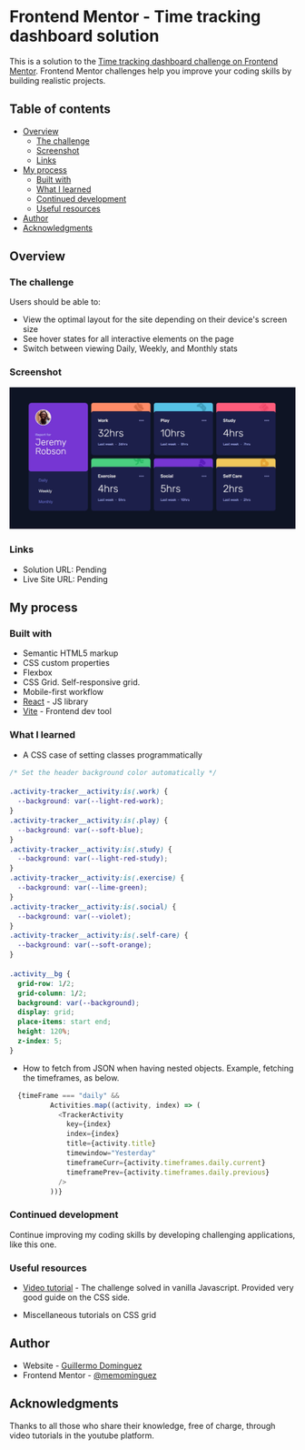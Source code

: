 # Frontend Mentor - Time tracking dashboard solution

This is a solution to the [Time tracking dashboard challenge on Frontend Mentor](https://www.frontendmentor.io/challenges/time-tracking-dashboard-UIQ7167Jw). Frontend Mentor challenges help you improve your coding skills by building realistic projects. 

## Table of contents

- [Overview](#overview)
  - [The challenge](#the-challenge)
  - [Screenshot](#screenshot)
  - [Links](#links)
- [My process](#my-process)
  - [Built with](#built-with)
  - [What I learned](#what-i-learned)
  - [Continued development](#continued-development)
  - [Useful resources](#useful-resources)
- [Author](#author)
- [Acknowledgments](#acknowledgments)



## Overview

### The challenge

Users should be able to:

- View the optimal layout for the site depending on their device's screen size
- See hover states for all interactive elements on the page
- Switch between viewing Daily, Weekly, and Monthly stats

### Screenshot

![](./src/assets/images/Screenshot.jpg)



### Links

- Solution URL: Pending
- Live Site URL: Pending

## My process

### Built with

- Semantic HTML5 markup
- CSS custom properties
- Flexbox
- CSS Grid. Self-responsive grid.
- Mobile-first workflow
- [React](https://reactjs.org/) - JS library
- [Vite](https://vitejs.dev/) - Frontend dev tool



### What I learned

- A CSS case of setting classes programmatically

```css
/* Set the header background color automatically */

.activity-tracker__activity:is(.work) {
  --background: var(--light-red-work);
}
.activity-tracker__activity:is(.play) {
  --background: var(--soft-blue);
}
.activity-tracker__activity:is(.study) {
  --background: var(--light-red-study);
}
.activity-tracker__activity:is(.exercise) {
  --background: var(--lime-green);
}
.activity-tracker__activity:is(.social) {
  --background: var(--violet);
}
.activity-tracker__activity:is(.self-care) {
  --background: var(--soft-orange);
}

.activity__bg {
  grid-row: 1/2; 
  grid-column: 1/2;
  background: var(--background);
  display: grid;
  place-items: start end; 
  height: 120%;
  z-index: 5;
}
```

- How to fetch from JSON when having nested objects. Example, fetching the timeframes, as below.
```js
  {timeFrame === "daily" &&
          Activities.map((activity, index) => (
            <TrackerActivity
              key={index}
              index={index}
              title={activity.title}
              timewindow="Yesterday"
              timeframeCurr={activity.timeframes.daily.current}
              timeframePrev={activity.timeframes.daily.previous}
            />
          ))}
```


### Continued development


Continue improving my coding skills by developing challenging applications, like this one.

### Useful resources

- [Video tutorial](https://www.youtube.com/watch?v=l9Qw8y3LfCY&t=1367s) - The challenge solved in vanilla Javascript. Provided very good guide on the CSS side.


- Miscellaneous tutorials on CSS grid

## Author

- Website - [Guillermo Dominguez](https://gdominguez-portfolio.netlify.app)
- Frontend Mentor - [@memominguez](https://www.frontendmentor.io/profile/memominguez)


## Acknowledgments

Thanks to all those who share their knowledge, free of charge, through video tutorials in the youtube platform.